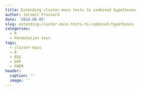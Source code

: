 ```yaml
---
title: Extending cluster-mass tests to combined hypotheses
author: Jaromil Frossard
date: '2018-06-05'
slug: extending-cluster-mass-tests-to-combined-hypotheses
categories:
  - R
  - Permutation test
tags:
  - cluster-mass
  - R
  - EEG
  - ERP
  - FWER
header:
  caption: ''
  image: ''
---
```


